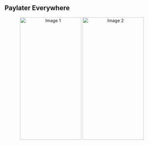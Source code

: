 ## Paylater Everywhere

<p align="center">
  <img src="hhttps://drive.google.com/uc?export=view&id=1vY1i1M5QGoRORvgFkgefFuHOTQaY7dAV" alt="Image 1" width="200" height="400"/>
  <img src="https://drive.google.com/uc?export=view&id=1f1kuqeIonIgWo2iNbjB96Uja7fsbe9D5" alt="Image 2" width="200" height="400"/>
</p>


